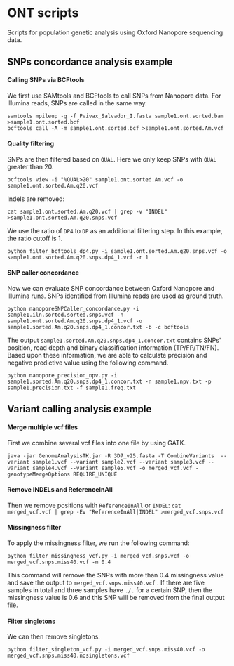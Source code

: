# ONT scripts
Scripts for population genetic analysis using Oxford Nanopore sequencing data.

## SNPs concordance analysis example
#### Calling SNPs via BCFtools
We first use SAMtools and BCFtools to call SNPs from Nanopore data. For Illumina reads, SNPs are called in the same way.

```
samtools mpileup -g -f Pvivax_Salvador_I.fasta sample1.ont.sorted.bam >sample1.ont.sorted.bcf
bcftools call -A -m sample1.ont.sorted.bcf >sample1.ont.sorted.Am.vcf
```

#### Quality filtering
SNPs are then filtered based on ```QUAL```. Here we only keep SNPs with ```QUAL``` greater than 20.

```
bcftools view -i "%QUAL>20" sample1.ont.sorted.Am.vcf -o sample1.ont.sorted.Am.q20.vcf
```

Indels are removed:

```
cat sample1.ont.sorted.Am.q20.vcf | grep -v "INDEL" >sample1.ont.sorted.Am.q20.snps.vcf
```

We use the ratio of ```DP4``` to ```DP``` as an additional filtering step. In this example, the ratio cutoff is 1. 

```
python filter_bcftools_dp4.py -i sample1.ont.sorted.Am.q20.snps.vcf -o sample1.ont.sorted.Am.q20.snps.dp4_1.vcf -r 1
```

#### SNP caller concordance
Now we can evaluate SNP concordance between Oxford Nanopore and Illumina runs. SNPs identified from Illumina reads are used as ground truth. 

```
python nanoporeSNPCaller_concordance.py -i sample1.iln.sorted.sorted.snps.vcf -n sample1.ont.sorted.Am.q20.snps.dp4_1.vcf -o sample1.sorted.Am.q20.snps.dp4_1.concor.txt -b -c bcftools
```

The output ```sample1.sorted.Am.q20.snps.dp4_1.concor.txt``` contains SNPs' position, read depth and binary classification information (TP/FP/TN/FN). Based upon these information, we are able to calculate precision and negative predictive value using the following command.

```
python nanopore_precision_npv.py -i sample1.sorted.Am.q20.snps.dp4_1.concor.txt -n sample1.npv.txt -p sample1.precision.txt -f sample1.freq.txt
```

## Variant calling analysis example
#### Merge multiple vcf files
First we combine several vcf files into one file by using GATK.

```java -jar GenomeAnalysisTK.jar -R 3D7_v25.fasta -T CombineVariants  --variant sample1.vcf --variant sample2.vcf --variant sample3.vcf --variant sample4.vcf --variant sample5.vcf -o merged_vcf.vcf -genotypeMergeOptions REQUIRE_UNIQUE ```

#### Remove INDELs and ReferenceInAll
Then we remove positions with `ReferenceInAll` or `INDEL`:
```cat merged_vcf.vcf | grep -Ev "ReferenceInAll|INDEL" >merged_vcf.snps.vcf```

#### Missingness filter
To apply the missingness filter, we run the following command:

```python filter_missingness_vcf.py -i merged_vcf.snps.vcf -o merged_vcf.snps.miss40.vcf -m 0.4```

This command will remove the SNPs with more than 0.4 missingness value and save the output to `merged_vcf.snps.miss40.vcf` . If there are five samples in total and three samples have `./.` for a certain SNP, then the missingness value is 0.6 and this SNP will be removed from the final output file. 

#### Filter singletons
We can then remove singletons. 
```
python filter_singleton_vcf.py -i merged_vcf.snps.miss40.vcf -o merged_vcf.snps.miss40.nosingletons.vcf
```

